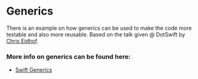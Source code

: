 # Generics

There is an example on how generics can be used to make the code more testable and also more reusable. 
Based on the talk given @ DotSwift by [Chris Eidhof](http://chris.eidhof.nl/).

### More info on generics can be found here: 

- [Swift Generics](https://developer.apple.com/library/ios/documentation/Swift/Conceptual/Swift_Programming_Language/Generics.html)

